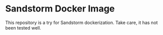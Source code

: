 # Sandstorm Docker Image

This repository is a try for Sandstorm dockerization. Take care, it has not been tested well.
